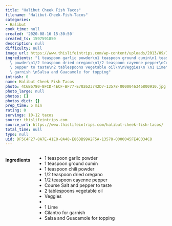 ```yaml
---
title: "Halibut Cheek Fish Tacos"
filename: "Halibut-Cheek-Fish-Tacos"
categories:
- Halibut
cook_time: null
created: '2020-08-16 15:30:50'
created_ts: 1597591850
description: null
difficulty: null
image_url: https://www.thislifeintrips.com/wp-content/uploads/2013/09/IMG_4610-200x150.jpg
ingredients: "1 teaspoon garlic powder\n1 teaspoon ground cumin\n1 teaspoon chili\
  \ powder\n1/2 teaspoon dried oregano\n1/2 teaspoon cayenne pepper\nCourse Salt and\
  \ pepper to taste\n2 tablespoons vegetable oil\n\nVeggies\n \n1 Lime\nCilantro for\
  \ garnish \nSalsa and Guacamole for topping"
intrash: 0
name: Halibut Cheek Fish Tacos
photo: 4C6B6780-8FCD-4ECF-BF77-E702623742D7-13578-0000046346800910.jpg
photo_large: null
photos: []
photos_dict: {}
prep_time: 5 min
rating: 0
servings: 10-12 tacos
source: thislifeintrips.com
source_url: https://www.thislifeintrips.com/halibut-cheek-fish-tacos/
total_time: null
type: null
uid: DF5C4F27-8A7E-41E0-8A48-E86DB99A2F5A-13578-0000045FE4C034C8
---
```

<div class="large-8 medium-7 columns" id="writeup">	</div><!-- #writeup -->
</div><!-- #row-one -->
<div class="row" id="row-two">	<div class="medium-4 small-5 columns"><h4 id="ingredients">Ingredients</h4><div class="box box-ingredients content"><ul>
<li>1 teaspoon garlic powder</li>
<li>1 teaspoon ground cumin</li>
<li>1 teaspoon chili powder</li>
<li>1/2 teaspoon dried oregano</li>
<li>1/2 teaspoon cayenne pepper</li>
<li>Course Salt and pepper to taste</li>
<li>2 tablespoons vegetable oil</li>
<li>Veggies</li>
<li></li>
<li>1 Lime</li>
<li>Cilantro for garnish</li>
<li>Salsa and Guacamole for topping</li>
</ul>
</div>	</div>	<div class="medium-6 small-7 columns">	</div>
